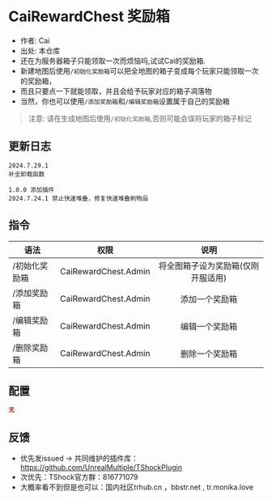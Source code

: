 # CaiRewardChest 奖励箱

- 作者: Cai
- 出处: 本仓库
- 还在为服务器箱子只能领取一次而烦恼吗,试试Cai的奖励箱.
- 新建地图后使用`/初始化奖励箱`可以把全地图的箱子变成每个玩家只能领取一次的奖励箱，
- 而且只要点一下就能领取，并且会给予玩家对应的箱子凋落物
- 当然，你也可以使用`/添加奖励箱`和`/编辑奖励箱`设置属于自己的奖励箱

> 注意: 请在生成地图后使用`/初始化奖励箱`,否则可能会误将玩家的箱子标记

## 更新日志

```
2024.7.29.1
补全卸载函数

1.0.0 添加插件
2024.7.24.1 禁止快速堆叠，修复快速堆叠刷物品
```

## 指令

| 语法      |          权限          |         说明         |
|---------|:--------------------:|:------------------:|
| /初始化奖励箱 | CaiRewardChest.Admin | 将全图箱子设为奖励箱(仅刚开服适用) |
| /添加奖励箱  | CaiRewardChest.Admin |      添加一个奖励箱       |
| /编辑奖励箱  | CaiRewardChest.Admin |      编辑一个奖励箱       |
| /删除奖励箱  | CaiRewardChest.Admin |      删除一个奖励箱       |

## 配置

```json    
无
```

## 反馈

- 优先发issued -> 共同维护的插件库：https://github.com/UnrealMultiple/TShockPlugin
- 次优先：TShock官方群：816771079
- 大概率看不到但是也可以：国内社区trhub.cn ，bbstr.net , tr.monika.love
